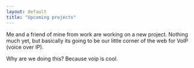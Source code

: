 ```yaml
---
layout: default
title: "Upcoming projects"
---
```


Me and a friend of mine from work are working on a new project. Nothing much
yet, but basically its going to be our little corner of the web for VoIP
(voice over IP).

Why are we doing this? Because voip is cool.
